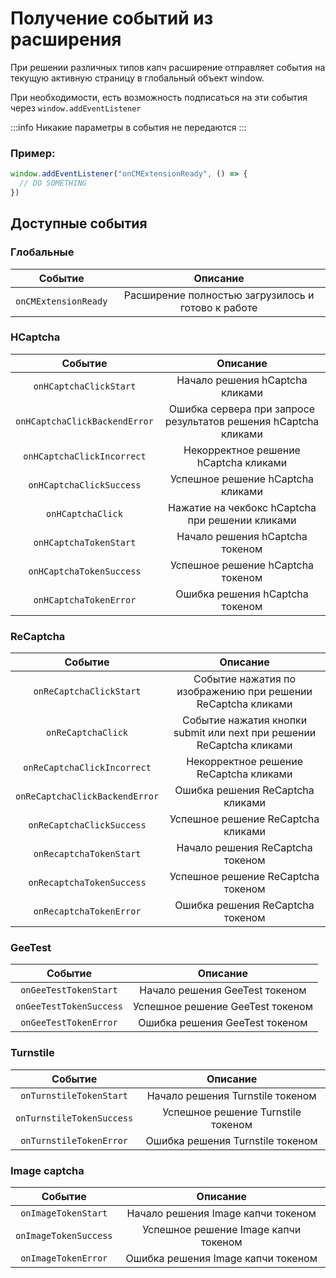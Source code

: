 ﻿---
sidebar_position: 4
---


# Получение событий из расширения

При решении различных типов капч расширение отправляет события на текущую активную страницу в глобальный объект window.

При необходимости, есть возможность подписаться на эти события через `window.addEventListener`

:::info
Никакие параметры в события не передаются
:::

### **Пример:**
```js
window.addEventListener("onCMExtensionReady", () => {
  // DO SOMETHING
})
```

## Доступные события

### Глобальные
|**Событие**|**Описание**|
| :-: | :-: |
|`onCMExtensionReady`|Расширение полностью загрузилось и готово к работе|

### HCaptcha
|**Событие**|**Описание**|
| :-: | :-: |
|`onHCaptchaClickStart`|Начало решения hCaptcha кликами|
|`onHCaptchaClickBackendError`|Ошибка сервера при запросе результатов решения hCaptcha кликами|
|`onHCaptchaClickIncorrect`|Некорректное решение hCaptcha кликами|
|`onHCaptchaClickSuccess`|Успешное решение hCaptcha кликами|
|`onHCaptchaClick`|Нажатие на чекбокс hCaptcha при решении кликами|
|`onHCaptchaTokenStart`|Начало решения hCaptcha токеном|
|`onHCaptchaTokenSuccess`|Успешное решение hCaptcha токеном|
|`onHCaptchaTokenError`|Ошибка решения hCaptcha токеном|

### ReCaptcha
|**Событие**|**Описание**|
| :-: | :-: |
|`onReCaptchaClickStart`|Событие нажатия по изображению при решении ReCaptcha кликами|
|`onReCaptchaClick`|Событие нажатия кнопки submit или next при решении ReCaptcha кликами|
|`onReCaptchaClickIncorrect`|Некорректное решение ReCaptcha кликами|
|`onReCaptchaClickBackendError`|Ошибка решения ReCaptcha кликами|
|`onReCaptchaClickSuccess`|Успешное решение ReCaptcha кликами|
|`onRecaptchaTokenStart`|Начало решения ReCaptcha токеном|
|`onRecaptchaTokenSuccess`|Успешное решение ReCaptcha токеном|
|`onRecaptchaTokenError`|Ошибка решения ReCaptcha токеном|

### GeeTest
|**Событие**|**Описание**|
| :-: | :-: |
|`onGeeTestTokenStart`|Начало решения GeeTest токеном|
|`onGeeTestTokenSuccess`|Успешное решение GeeTest токеном|
|`onGeeTestTokenError`|Ошибка решения GeeTest токеном|

### Turnstile
|**Событие**|**Описание**|
| :-: | :-: |
|`onTurnstileTokenStart`|Начало решения Turnstile токеном|
|`onTurnstileTokenSuccess`|Успешное решение Turnstile токеном|
|`onTurnstileTokenError`|Ошибка решения Turnstile токеном|

### Image captcha
|**Событие**|**Описание**|
| :-: | :-: |
|`onImageTokenStart`|Начало решения Image капчи токеном|
|`onImageTokenSuccess`|Успешное решение Image капчи токеном|
|`onImageTokenError`|Ошибка решения Image капчи токеном|